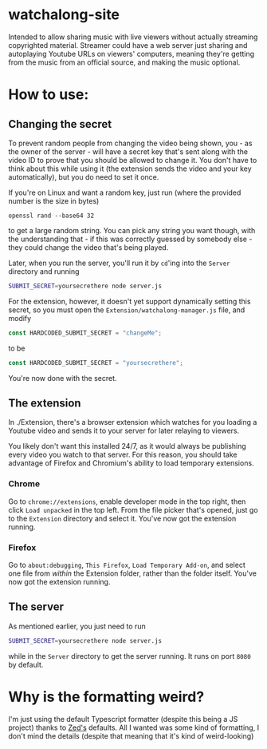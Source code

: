 # watchalong-site
Intended to allow sharing music with live viewers without actually streaming copyrighted material. Streamer could have a web server just sharing and autoplaying Youtube URLs on viewers' computers, meaning they're getting from the music from an official source, and making the music optional.

# How to use:

## Changing the secret
To prevent random people from changing the video being shown, you - as the owner of the server - will have a secret key that's sent along with the video ID to prove that you should be allowed to change it. You don't have to think about this while using it (the extension sends the video and your key automatically), but you do need to set it once.

If you're on Linux and want a random key, just run (where the provided number is the size in bytes)
```
openssl rand --base64 32
```
to get a large random string. You can pick any string you want though, with the understanding that - if this was correctly guessed by somebody else - they could change the video that's being played.

Later, when you run the server, you'll run it by `cd`'ing into the `Server` directory and running
```sh
SUBMIT_SECRET=yoursecrethere node server.js
```

For the extension, however, it doesn't yet support dynamically setting this secret, so you must open the `Extension/watchalong-manager.js` file, and modify
```javascript
const HARDCODED_SUBMIT_SECRET = "changeMe";
```
to be
```javascript
const HARDCODED_SUBMIT_SECRET = "yoursecrethere";
```

You're now done with the secret.

## The extension
In ./Extension, there's a browser extension which watches for you loading a Youtube video and sends it to your server for later relaying to viewers.

You likely don't want this installed 24/7, as it would always be publishing every video you watch to that server. For this reason, you should take advantage of Firefox and Chromium's ability to load temporary extensions.

### Chrome
Go to `chrome://extensions`, enable developer mode in the top right, then click `Load unpacked` in the top left. From the file picker that's opened, just go to the `Extension` directory and select it. You've now got the extension running.

### Firefox
Go to `about:debugging`, `This Firefox`, `Load Temporary Add-on`, and select one file from _within_ the Extension folder, rather than the folder itself. You've now got the extension running.

## The server
As mentioned earlier, you just need to run
```sh
SUBMIT_SECRET=yoursecrethere node server.js
```
while in the `Server` directory to get the server running. It runs on port `8080` by default.

# Why is the formatting weird?
I'm just using the default Typescript formatter (despite this being a JS project) thanks to [Zed's](https://github.com/zed-industries/zed) defaults. All I wanted was some kind of formatting, I don't mind the details (despite that meaning that it's kind of weird-looking)
